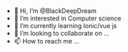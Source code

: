 - 👋 Hi, I’m @BlackDeepDream
- 👀 I’m interested in Computer science
- 🌱 I’m currently learning Ionic/vue js
- 💞️ I’m looking to collaborate on ...
- 📫 How to reach me ...

<!---
BlackDeepDream/BlackDeepDream is a ✨ special ✨ repository because its `README.md` (this file) appears on your GitHub profile.
You can click the Preview link to take a look at your changes.
--->
